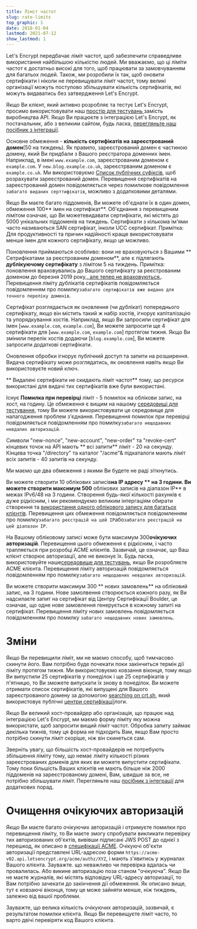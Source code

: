 ```yaml
---
title: Ліміт частот
slug: rate-limits
top_graphic: 1
date: 2018-01-04
lastmod: 2021-07-12
show_lastmod: 1
---
```



Let's Encrypt передбачає ліміт частот, щоб забезпечити справедливе використання найбільшою кількістю людей. Ми вважаємо, що ці ліміти частот є достатньо високі для того, щоб працювати за замовчуванням для багатьох людей. Також, ми розробили їх так, щоб оновити сертифікати і ніколи не перевищувати ліміт частот, тому великі організації можуть поступово збільшувати кількість сертифікатів, які можуть видаватись без затвердження Let's Encrypt.

Якщо Ви клієнт, який активно розробляє та тестує Let's Encrypt, просимо використовувати наш [ простір для тестувань ](/docs/staging-environment)замість виробництва API. Якщо Ви працюєте з інтеграцією Let's Encrypt, як постачальник, або з великим сайтом, будь ласка, [ перегляньте наш посібник з інтеграції](/docs/integration-guide).

Основне обмеження - <a id="certificates-per-registered-domain"></a>**кількість сертифікатів на зареєстрований домен**(50 на тиждень). Як правило, зареєстрований домен є частиною домену, який Ви придбали з Вашого реєстратора доменних імен. Наприклад, в імені `www.example.com`, зареєстрованим доменом є `example.com`. У `new.blog.example.co.uk`, зареєстрваним доменом є `example.co.uk`. Ми використовуємо [Список публічних суфіксів](https://publicsuffix.org), щоб розрахувати зареєстрований домен. Перевищення сертифікатів на зареєстрований домен повідомляється через помилкове повідомлення `забагато виданих серттифікатів`, можливо з додатковими деталями.

Якщо Ви маєте багато піддоменів, Ви можете об'єднати їх в один домен, обмеження 100<a id="names-per-certificate"></a>** імен на сертифікат**. Об'єднання з перевищеним лімітом означає, що Ви можетевидавати сертифікати, які містять до 5000 унікальних піддоменів на тиждень. Сертифікати з кількома ім'ями часто називаються SAN сертифікат, інколи UCC сертифікат. Примітка: Для продуктивності та причин надійності краще використовувати менше імен для кожного сертифікату, якщо це можливо.

Поновлення приймаються особливо: вони не враховуються з Вашими ** Сетрифікатами за реєстрованим доменом**, але є підлягають **дублікуючому сертифікату** з лімітом 5 на тиждень. Примітка: поновлення враховувались до Вашого сертифікату за реєстрованим доменом до березня 2019 року,[, але тепер не враховуються.](https://community.letsencrypt.org/t/rate-limits-fixing-certs-per-name-rate-limit-order-of-operations-gotcha/88189). Перевищення ліміту дублікатів сертифікатів повідомляється повідомленням про помилку`забагато сертифікатів вже видано для точного переліку доменів`.

Сертифікат розглядається як оновлення (чи дублікат) попереднього сертифікату, якщо він містить такий ж набір хостів, ігнорує капіталізацію та упорядкування хостів.  Наприклад, якщо Ви запросили сертифікат для імен [`www.example.com`, `example.com`], Ви можете запросити ще 4 сертифікати для [`www.example.com`, `example.com`] протягом тижня. Якщо Ви змінили перелік хостів додаючи [`blog.example.com`], Ви можете запросити додаткові сертифікати.

Оновлення обробки ігнорує публічний доступ та запити на розширення. Видача сертифікату може розглядатись, як оновлення навіть якщо Ви використовуєте новий ключ.

** Видалені сертифікати не скидають ліміт частот** тому, що ресурси використані для видачі тих сертифікатів вже були використані.

Існує <a id="failed-validations"></a>**Помилка при перевірці** ліміт - 5 помилок на облікови запис, на хост, на годину. Це обмеження є вищим на нашому [середовищі для тестування](/docs/staging-environment), тому Ви можете використовувати це середовище для налагодження проблем з'єднання. Перевищення помилок при перевірці повідомляється повідомленням про помилку`забагато нещодавних невдалих авторизацій`.

Символи "new-nonce", "new-account", "new-order" та "revoke-cert" кінцевих точок на API мають <a
id="overall-requests"></a>** всі запити** ліміт - 20 на секунду. Кінцева точка "/directory" та каталог "/acme"& підкаталоги мають ліміт всіх запитів - 40 запитів на секунду.

Ми маємо ще два обмеження з якими Ви будете не раді зіткнутись.

Ви можете створити 10 облікових записів<a id="accounts-per-ip-address"></a>**на IP адресу ** на 3 години. Ви можете створити максимум 500** облікових записів на діапазон IP** в межах IPv6/48 на 3 години. Створення будь-якої кількості рахунків є дуже рідкісним, і ми рекомендуємо великим інтергаціям обирати створення та [використання одного облікового запису для багатьох клієнтів](/docs/integration-guide). Перевищення цих обмеження повідомляється повідомленням про помилку`забагато реєстрацій на цей IP`або`забагато реєстрацій на цей діапазон IP`.

На Вашому обліковому записі може бути максимум 300<a id="pending-authorizations"></a>**очікуючих авторизацій**. Перевищення цього обмеження є рідкісним, і часто трапляється при розробці ACME клієнтів. Зазвичай, це означає, що Ваш клієнт створює авторизації, але не виконує їх. Будь ласка, використовуйте наше[середовище для тестувань](/docs/staging-environment), якщо Ви розробляєте ACME клієнта. Перевищення ліміту авторизацій повідомляється повідомленням про помилку`забагато нещодавних невдалих авторизацій`.

Ви можете створити максимум 300 <a
id="new-orders"></a>** нових замовлень** на обліковий запис, на 3 години. Нове замолвення створюється кожного разу, як Ви надсилаєте запит на сертифікат від Центру Сертифікації Boulder, це означає, що одне нове замовлення генерується в кожному запиті на сертифікат. Перевищення ліміту нових замовлень повідомляється повідомленням про помилку `забагато нещодавних нових замовлень`.

# <a id="overrides"></a>Зміни

Якщо Ви перевищили ліміт, ми не маємо способу, щоб тимчасово скинути його. Вам потрібно буде почекати поки закінчиться термін дії ліміту протягом тижня. Ми використовуємо ковзання віконця, тому якщо Ви випустили 25 сертифікатів у понеділок і ще 25 сертифікатів у п'ятницю, то Ви зможете випускати їх знову в понеділок. Ви можете отримати список сертифікатів, які випущені для Вашого зареєстрованого домену за допомогою [searching on crt.sh](https://crt.sh), який використовує публічні [центри сертифікації](https://www.certificate-transparency.org)логи.

Якщо Ви великий хост-провайдер або організація, що працює над інтеграцією Let's Encrypt, ми маємо форму ліміту [](https://goo.gl/forms/plqRgFVnZbdGhE9n1) яку можна використати, щоб запросити вищий ліміт частот. Обробка запиту займає декілька тижнів, тому ця форма не підходить Вам, якщо Вам просто потрібно скинути ліміт скоріше, ніж він скинеться сам.

Зверніть увагу, що більшість хост-провайдерів не потребують збільшення ліміту тому, що немає ліміту кількості різних зареєстрованих доменів для яких ви можете випустити сертифікати. Тому поки більшість Ваших клієнтів не мають більше ніж 2000 піддоменів на зареєстрованому домені, Вам, швидше за все, не потрібно збільшувати ліміт. Перегляньте наш [посібник з інтеграції](/docs/integration-guide) для додаткових порад.

# <a id="clearing-pending"></a>Очищення очікуючих авторизацій

Якщо Ви маєте багато очікуючих авторизацій і отримуєте помилки про перевищення ліміту, то Ви маєте змогу спробувати викликати перевірку тих авторизованих об'єктів, вивівши підписані JWS POST до однієї з перешкод, як описано в [специфікації ACME](https://tools.ietf.org/html/rfc8555#section-7.5.1). Очікуючі об'єкти авторизації представлені URL-адресою форми `https://acme-v02.api.letsencrypt.org/acme/authz/XYZ`, і мають з'явитись у журналах Вашого клієнта. Зауважте. що неважливо чи перевірка вдалась чи провалилась. Або викине авторизацію поза станом "очікуюча". Якщо Ви не маєте журналів, які містять відповідну URL-адресу авторизації, то Вам потрібно зачекати до закінчення дії обмеження. Як описано вище, тут є ковзаючі віконця, тому це може зайняти менше, ніж тиждень, залежно від вашої проблеми.

Зауважте, що велика кількість очікуючих авторизацій, зазвичай, є результатом помилки клієнта. Якщо Ви перевищуєте ліміт часто, то варто двічі перевіряти код Вашого клієнта.
